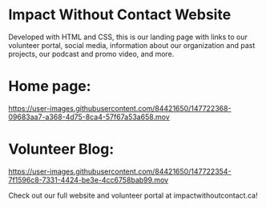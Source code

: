 # Impact Without Contact Website
Developed with HTML and CSS, this is our landing page with links to our volunteer portal, social media, information about our organization and past projects, our podcast and promo video, and more.

# Home page:

https://user-images.githubusercontent.com/84421650/147722368-09683aa7-a368-4d75-8ca4-57f67a53a658.mov


# Volunteer Blog: 

https://user-images.githubusercontent.com/84421650/147722354-7f1596c8-7331-4424-be3e-4cc6758bab99.mov

Check out our full website and volunteer portal at impactwithoutcontact.ca!
